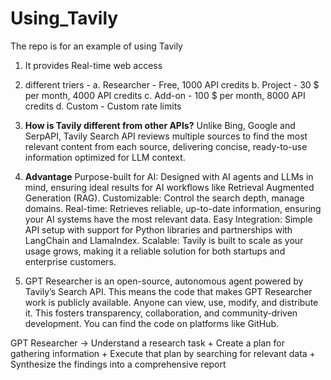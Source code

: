 # Using_Tavily
The repo is for an example of using Tavily

1. It provides Real-time web access
2. different triers - 
   a. Researcher - Free, 1000 API credits
   b. Project - 30 $ per month, 4000 API credits
   c. Add-on - 100 $ per month, 8000 API credits
   d. Custom - Custom rate limits

3. **How is Tavily different from other APIs?** 
Unlike Bing, Google and SerpAPI, Tavily Search API reviews multiple sources to find the most relevant content from each source, delivering concise, ready-to-use information optimized for LLM context.
4. **Advantage**
Purpose-built for AI: Designed with AI agents and LLMs in mind, ensuring ideal results for AI workflows like Retrieval Augmented Generation (RAG).
Customizable: Control the search depth, manage domains.
Real-time: Retrieves reliable, up-to-date information, ensuring your AI systems have the most relevant data.
Easy Integration: Simple API setup with support for Python libraries and partnerships with LangChain and LlamaIndex.
Scalable: Tavily is built to scale as your usage grows, making it a reliable solution for both startups and enterprise customers.
5. GPT Researcher is an open-source, autonomous agent powered by Tavily’s Search API.  This means the code that makes GPT Researcher work is publicly available.  Anyone can view, use, modify, and distribute it. This fosters transparency, collaboration, and community-driven development. You can find the code on platforms like GitHub.

GPT Researcher -> Understand a research task + Create a plan for gathering information + Execute that plan by searching for relevant data + Synthesize the findings into a comprehensive report